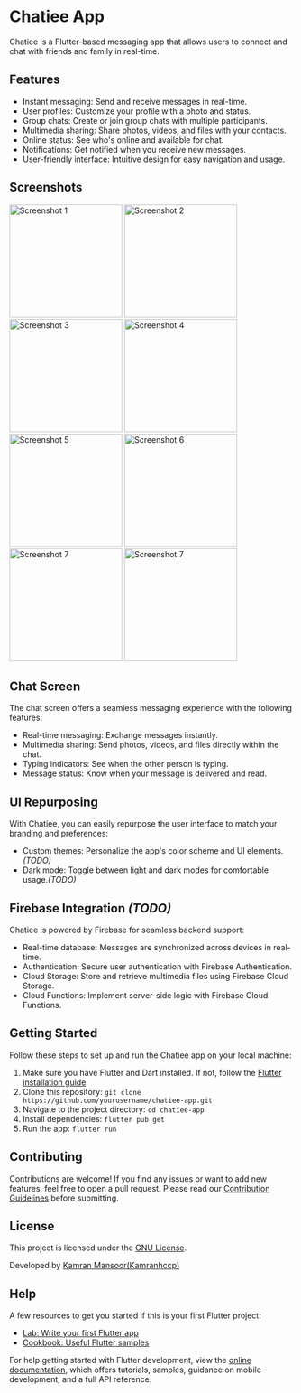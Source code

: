 # Chatiee App

Chatiee is a Flutter-based messaging app that allows users to connect and chat with friends and family in real-time.

## Features

- Instant messaging: Send and receive messages in real-time.
- User profiles: Customize your profile with a photo and status.
- Group chats: Create or join group chats with multiple participants.
- Multimedia sharing: Share photos, videos, and files with your contacts.
- Online status: See who's online and available for chat.
- Notifications: Get notified when you receive new messages.
- User-friendly interface: Intuitive design for easy navigation and usage.

## Screenshots
<img src="https://github.com/kamranhccp/flutter-chatie-messenger/assets/50527133/95042782-97fd-4430-9c51-cb97b0bd0f76" alt="Screenshot 1" width="200"/>
<img src="https://github.com/kamranhccp/flutter-chatie-messenger/assets/50527133/90b2d8b2-2bb3-4905-a168-435b40d5cc31" alt="Screenshot 2" width="200"/>
<img src="https://github.com/kamranhccp/flutter-chatie-messenger/assets/50527133/098d429a-1541-4845-8f99-5692b233e821" alt="Screenshot 3" width="200"/>
<img src="https://github.com/kamranhccp/flutter-chatie-messenger/assets/50527133/30c29f6b-ac81-40ea-9e77-00659d45d2ba" alt="Screenshot 4" width="200"/>
<img src="https://github.com/kamranhccp/flutter-chatie-messenger/assets/50527133/95877ce2-3d70-4ae5-931d-572f5232e489" alt="Screenshot 5" width="200"/>
<img src="https://github.com/kamranhccp/flutter-chatie-messenger/assets/50527133/4a05351d-ffae-4362-b87f-1ac83358f2bb" alt="Screenshot 6" width="200"/>
<img src="https://github.com/kamranhccp/flutter-chatie-messenger/assets/50527133/1021ebfc-1446-4a91-9488-8104f2c1b751" alt="Screenshot 7" width="200"/>
<img src="https://github.com/kamranhccp/flutter-chatie-messenger/assets/50527133/4262059e-1510-45d4-b0c2-00e708abc638" alt="Screenshot 7" width="200"/>

## Chat Screen

The chat screen offers a seamless messaging experience with the following features:

- Real-time messaging: Exchange messages instantly.
- Multimedia sharing: Send photos, videos, and files directly within the chat.
- Typing indicators: See when the other person is typing.
- Message status: Know when your message is delivered and read.

## UI Repurposing

With Chatiee, you can easily repurpose the user interface to match your branding and preferences:

- Custom themes: Personalize the app's color scheme and UI elements.*(TODO)*
- Dark mode: Toggle between light and dark modes for comfortable usage.*(TODO)*

## Firebase Integration *(TODO)*

Chatiee is powered by Firebase for seamless backend support:

- Real-time database: Messages are synchronized across devices in real-time.
- Authentication: Secure user authentication with Firebase Authentication.
- Cloud Storage: Store and retrieve multimedia files using Firebase Cloud Storage.
- Cloud Functions: Implement server-side logic with Firebase Cloud Functions.

## Getting Started

Follow these steps to set up and run the Chatiee app on your local machine:

1. Make sure you have Flutter and Dart installed. If not, follow the [Flutter installation guide](https://flutter.dev/docs/get-started/install).
2. Clone this repository: `git clone https://github.com/yourusername/chatiee-app.git`
3. Navigate to the project directory: `cd chatiee-app`
4. Install dependencies: `flutter pub get`
5. Run the app: `flutter run`

## Contributing

Contributions are welcome! If you find any issues or want to add new features, feel free to open a pull request. Please read our [Contribution Guidelines](CONTRIBUTING.md) before submitting.

## License

This project is licensed under the [GNU License](LICENSE).

Developed by [Kamran Mansoor(Kamranhccp)](https://github.com/kamranhccp)


## Help
A few resources to get you started if this is your first Flutter project:

- [Lab: Write your first Flutter app](https://docs.flutter.dev/get-started/codelab)
- [Cookbook: Useful Flutter samples](https://docs.flutter.dev/cookbook)

For help getting started with Flutter development, view the
[online documentation](https://docs.flutter.dev/), which offers tutorials,
samples, guidance on mobile development, and a full API reference.
